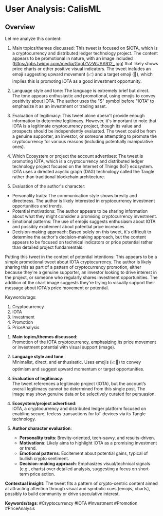 # User Analysis: CalisML

## Overview

<think>
Let me analyze this content:

1. Main topics/themes discussed:
This tweet is focused on $IOTA, which is a cryptocurrency and distributed ledger technology project. The content appears to be promotional in nature, with an image included (https://pbs.twimg.com/media/GqntZVzWUAAR12_.jpg) that likely shows price charts or other positive visual indicators. The tweet includes an emoji suggesting upward movement (📈) and a target emoji (🎯), which implies this is promoting IOTA as a good investment opportunity.

2. Language style and tone:
The language is extremely brief but direct. The tone appears enthusiastic and promotional, using emojis to convey positivity about IOTA. The author uses the "$" symbol before "IOTA" to emphasize it as an investment or trading asset.

3. Evaluation of legitimacy:
This tweet alone doesn't provide enough information to determine legitimacy. However, it's important to note that IOTA is a legitimate cryptocurrency project, though its value and prospects should be independently evaluated. The tweet could be from a genuine supporter, an investor, or someone attempting to promote the cryptocurrency for various reasons (including potentially manipulative ones).

4. Which Ecosystem or project the account advertises:
The tweet is promoting IOTA, which is a cryptocurrency and distributed ledger technology project focused on the Internet of Things (IoT) ecosystem. IOTA uses a directed acyclic graph (DAG) technology called the Tangle rather than traditional blockchain architecture.

5. Evaluation of the author's character:
- Personality traits: The communication style shows brevity and directness. The author is likely interested in cryptocurrency investment opportunities and trends.
- Potential motivations: The author appears to be sharing information about what they might consider a promising cryptocurrency investment.
- Emotional patterns: The use of emojis suggests enthusiasm about IOTA and possibly excitement about potential price increases.
- Decision-making approach: Based solely on this tweet, it's difficult to determine the author's decision-making approach, but the content appears to be focused on technical indicators or price potential rather than detailed project fundamentals.

Putting this tweet in the context of potential intentions:
This appears to be a simple promotional tweet about IOTA cryptocurrency. The author is likely sharing this as part of a pattern of cryptocurrency promotion, either because they're a genuine supporter, an investor looking to drive interest in the project, or someone who regularly shares investment opportunities. The addition of the chart image suggests they're trying to visually support their message about IOTA's price movement or potential.

Keywords/tags:
1. Cryptocurrency
2. IOTA
3. Investment
4. Promotion
5. PriceAnalysis
</think>

1. **Main topics/themes discussed**:  
   Promotion of the IOTA cryptocurrency, emphasizing its price movement or investment potential with visual support (image).

2. **Language style and tone**:  
   Minimalist, direct, and enthusiastic. Uses emojis (📈🎯) to convey optimism and suggest upward momentum or target opportunities.

3. **Evaluation of legitimacy**:  
   The tweet references a legitimate project (IOTA), but the account’s overall legitimacy cannot be determined from this single post. The image may show genuine data or be selectively curated for persuasion.

4. **Ecosystem/project advertised**:  
   IOTA, a cryptocurrency and distributed ledger platform focused on enabling secure, feeless transactions for IoT devices via its Tangle technology.

5. **Author character evaluation**:  
   - **Personality traits**: Brevity-oriented, tech-savvy, and results-driven.  
   - **Motivations**: Likely aims to highlight IOTA as a promising investment or trend.  
   - **Emotional patterns**: Excitement about potential gains, typical of bullish crypto sentiment.  
   - **Decision-making approach**: Emphasizes visual/technical signals (e.g., charts) over detailed analysis, suggesting a focus on short-term price action.

**Contextual insight**: The tweet fits a pattern of crypto-centric content aimed at attracting attention through visual and symbolic cues (emojis, charts), possibly to build community or drive speculative interest.

**Keywords/tags**: #Cryptocurrency #IOTA #Investment #Promotion #PriceAnalysis